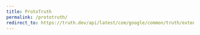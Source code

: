 ```yaml
---
title: ProtoTruth
permalink: /prototruth/
redirect_to: https://truth.dev/api/latest/com/google/common/truth/extensions/proto/ProtoTruth.html
---
```

